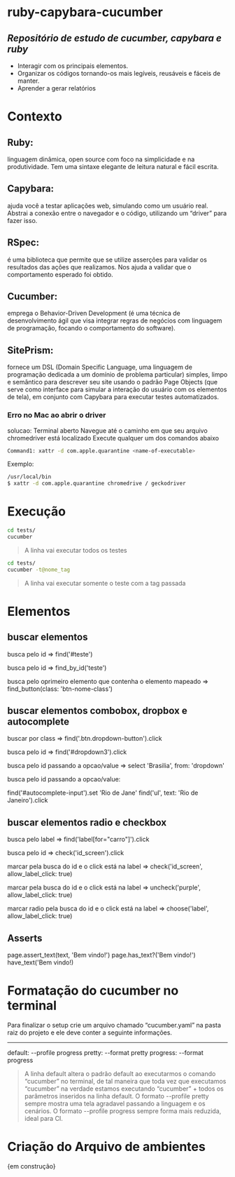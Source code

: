 # ruby-capybara-cucumber
## _Repositório de estudo de cucumber, capybara e ruby_


- Interagir com os principais elementos.
- Organizar os códigos tornando-os mais legíveis, reusáveis e fáceis de manter.
- Aprender a gerar relatórios

# Contexto 

## Ruby: 
linguagem dinâmica, open source com foco na simplicidade e na produtividade. Tem uma sintaxe elegante de leitura natural e fácil escrita.

## Capybara: 
ajuda você a testar aplicações web, simulando como um usuário real. Abstrai a conexão entre o navegador e o código, utilizando um “driver” para fazer isso.

## RSpec: 
é uma biblioteca que permite que se utilize asserções para validar os resultados das ações que realizamos. Nos ajuda a validar que o comportamento esperado foi obtido.

## Cucumber:
emprega o Behavior-Driven Development (é uma técnica de desenvolvimento ágil que visa integrar regras de negócios com linguagem de programação, focando o comportamento do software).

## SitePrism:
fornece um DSL (Domain Specific Language, uma linguagem de programação dedicada a um domínio de problema particular) simples, limpo e semântico para descrever seu site usando o padrão Page Objects (que serve como interface para simular a interação do usuário com os elementos de tela), em conjunto com Capybara para executar testes automatizados.


### Erro no Mac ao abrir o driver

solucao: 
Terminal aberto
Navegue até o caminho em que seu arquivo chromedriver está localizado
Execute qualquer um dos comandos abaixo


```sh
Command1: xattr -d com.apple.quarantine <name-of-executable>
```

Exemplo:

```sh
/usr/local/bin
$ xattr -d com.apple.quarantine chromedrive / geckodriver 
```

# Execução 

```sh
cd tests/
cucumber
```

> A linha vai executar todos os testes

```sh
cd tests/
cucumber -t@nome_tag
```

> A linha vai executar somente o teste com a tag passada


# Elementos

## buscar elementos

busca pelo id => find('#teste')

busca pelo id => find_by_id('teste')

busca pelo oprimeiro elemento que contenha o elemento mapeado => find_button(class: 'btn-nome-class')

## buscar elementos combobox, dropbox e autocomplete

buscar por class => find('.btn.dropdown-button').click

busca pelo id => find('#dropdown3').click

busca pelo id passando a opcao/value => select 'Brasilia', from: 'dropdown'

busca pelo id passando a opcao/value:

find('#autocomplete-input').set 'Rio de Jane'
find('ul', text: 'Rio de Janeiro').click

## buscar elementos radio e checkbox

busca pelo label => find('label[for="carro"]').click

busca pelo id => check('id_screen').click

marcar pela busca do id e o click está na label => check('id_screen', allow_label_click: true)

marcar pela busca do id e o click está na label => uncheck('purple', allow_label_click: true)

marcar radio pela busca do id e o click está na label => choose('label', allow_label_click: true)

## Asserts 

page.assert_text(text, 'Bem vindo!')
page.has_text?('Bem vindo!')
have_text('Bem vindo!)


# Formatação do cucumber no terminal 
 Para finalizar o setup crie um arquivo chamado “cucumber.yaml” na pasta raiz do projeto e ele deve conter a seguinte informações.

 ---
default: --profile progress
pretty: --format pretty
progress: --format progress


> A linha default altera o padrão default ao executarmos o comando “cucumber” no terminal, de tal maneira que toda vez que executamos “cucumber” na verdade estamos executando “cucumber” + todos os parâmetros inseridos na linha default. O formato --profile pretty sempre mostra uma tela agradavel passando a linguagem e os cenários. O formato --profile progress sempre forma mais reduzida, ideal para CI.

# Criação do Arquivo de ambientes
{em construção}
